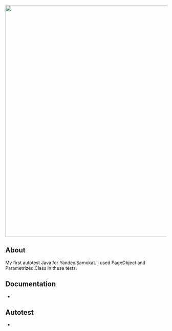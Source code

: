 
<p align="center">
      <img src="https://i.ibb.co/jHLrfdj/qa-print.jpg" width="726">
</p>


## About

My first autotest Java for Yandex.Samokat. I used PageObject and Parametrized.Class in these tests. 
## Documentation
-
## Autotest
-
